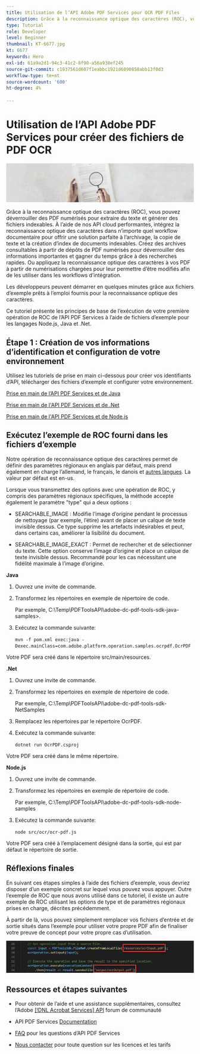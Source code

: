```yaml
---
title: Utilisation de l’API Adobe PDF Services pour OCR PDF Files
description: Grâce à la reconnaissance optique des caractères (ROC), vous pouvez déverrouiller des PDF numérisés pour extraire du texte et générer des fichiers indexables
type: Tutorial
role: Developer
level: Beginner
thumbnail: KT-6677.jpg
kt: 6677
keywords: Hero
exl-id: 61a9a2d1-94c3-41c2-8f90-a56a938ef245
source-git-commit: c1937561d607f1eabbc1921d6090858abb13f0d3
workflow-type: tm+mt
source-wordcount: '600'
ht-degree: 4%

---
```


# Utilisation de l’API Adobe PDF Services pour créer des fichiers de PDF OCR

![Créer une image de héros PDF](assets/OCR_hero.jpg)

Grâce à la reconnaissance optique des caractères (ROC), vous pouvez déverrouiller des PDF numérisés pour extraire du texte et générer des fichiers indexables. À l’aide de nos API cloud performantes, intégrez la reconnaissance optique des caractères dans n’importe quel workflow documentaire pour offrir une solution parfaite à l’archivage, la copie de texte et la création d’index de documents indexables. Créez des archives consultables à partir de dépôts de PDF numérisés pour déverrouiller des informations importantes et gagner du temps grâce à des recherches rapides. Ou appliquez la reconnaissance optique des caractères à vos PDF à partir de numérisations chargées pour leur permettre d’être modifiés afin de les utiliser dans les workflows d’intégration.

Les développeurs peuvent démarrer en quelques minutes grâce aux fichiers d’exemple prêts à l’emploi fournis pour la reconnaissance optique des caractères.

Ce tutoriel présente les principes de base de l’exécution de votre première opération de ROC de l’API PDF Services à l’aide de fichiers d’exemple pour les langages Node.js, Java et .Net.

## Étape 1 : Création de vos informations d’identification et configuration de votre environnement

Utilisez les tutoriels de prise en main ci-dessous pour créer vos identifiants d’API, télécharger des fichiers d’exemple et configurer votre environnement.

[Prise en main de l’API PDF Services et de Java](gettingstartedjava.md)

[Prise en main de l&#39;API PDF Services et de .Net](gettingstartednet.md)

[Prise en main de l&#39;API PDF Services et de Node.js](createpdffromhtml.md)

## Exécutez l’exemple de ROC fourni dans les fichiers d’exemple

Notre opération de reconnaissance optique des caractères permet de définir des paramètres régionaux en anglais par défaut, mais prend également en charge l’allemand, le français, le danois et [autres langues](https://opensource.adobe.com/pdftools-sdk-docs/release/latest/howtos.html#ocr-with-explicit-language). La valeur par défaut est en-us.

Lorsque vous transmettez des options avec une opération de ROC, y compris des paramètres régionaux spécifiques, la méthode accepte également le paramètre &quot;type&quot; qui a deux options :

* SEARCHABLE_IMAGE : Modifie l’image d’origine pendant le processus de nettoyage (par exemple, l’étire) avant de placer un calque de texte invisible dessus. Ce type supprime les artefacts indésirables et peut, dans certains cas, améliorer la lisibilité du document.

* SEARCHABLE_IMAGE_EXACT : Permet de rechercher et de sélectionner du texte. Cette option conserve l’image d’origine et place un calque de texte invisible dessus. Recommandé pour les cas nécessitant une fidélité maximale à l’image d’origine.

**Java**

1. Ouvrez une invite de commande.

1. Transformez les répertoires en exemple de répertoire de code.

   Par exemple, C:\Temp\PDFToolsAPI\adobe-dc-pdf-tools-sdk-java-samples>.

1. Exécutez la commande suivante:

   `mvn -f pom.xml exec:java -Dexec.mainClass=com.adobe.platform.operation.samples.ocrpdf.OcrPDF`

Votre PDF sera créé dans le répertoire src/main/resources.

**.Net**

1. Ouvrez une invite de commande.

1. Transformez les répertoires en exemple de répertoire de code.

   Par exemple, C:\Temp\PDFToolsAPI\adobe-dc-pdf-tools-sdk-NetSamples

1. Remplacez les répertoires par le répertoire OcrPDF.

1. Exécutez la commande suivante:

   `dotnet run OcrPDF.csproj`

Votre PDF sera créé dans le même répertoire.

**Node.js**

1. Ouvrez une invite de commande.

1. Transformez les répertoires en exemple de répertoire de code.

   Par exemple, C:\Temp\PDFToolsAPI\adobe-dc-pdf-tools-sdk-node-samples

1. Exécutez la commande suivante:

   `node src/ocr/ocr-pdf.js`

Votre PDF sera créé à l’emplacement désigné dans la sortie, qui est par défaut le répertoire de sortie.

## Réflexions finales

En suivant ces étapes simples à l’aide des fichiers d’exemple, vous devriez disposer d’un exemple concret sur lequel vous pouvez vous appuyer. Outre l’exemple de ROC que nous avons utilisé dans ce tutoriel, il existe un autre exemple de ROC utilisant les options de type et de paramètres régionaux prises en charge, décrites précédemment.

À partir de là, vous pouvez simplement remplacer vos fichiers d’entrée et de sortie situés dans l’exemple pour utiliser votre propre PDF afin de finaliser votre preuve de concept pour votre propre cas d’utilisation.

![Preuve de concept](assets/OCR_poc.png)

## Ressources et étapes suivantes

* Pour obtenir de l’aide et une assistance supplémentaires, consultez l’Adobe [[!DNL Acrobat Services] API](https://community.adobe.com/t5/document-cloud-sdk/bd-p/Document-Cloud-SDK?page=1&amp;sort=latest_replies&amp;filter=all) forum de communauté

* API PDF Services [Documentation](https://www.adobe.com/go/pdftoolsapi_doc)

* [FAQ](https://community.adobe.com/t5/document-cloud-sdk/faq-for-document-services-pdf-tools-api/m-p/10726197) pour les questions d’API PDF Services

* [Nous contacter](https://www.adobe.com/go/pdftoolsapi_requestform) pour toute question sur les licences et les tarifs
